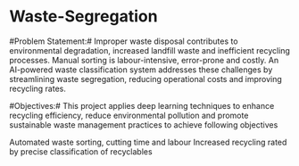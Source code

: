 # Waste-Segregation
#Problem Statement:#
Improper waste disposal contributes to environmental degradation, increased landfill waste and inefficient recycling processes. Manual sorting is labour-intensive, error-prone and costly. An AI-powered waste classification system addresses these challenges by streamlining waste segregation, reducing operational costs and improving recycling rates.

#Objectives:#
This project applies deep learning techniques to enhance recycling efficiency, reduce environmental pollution and promote sustainable waste management practices to achieve following objectives

Automated waste sorting, cutting time and labour
Increased recycling rated by precise classification of recyclables
